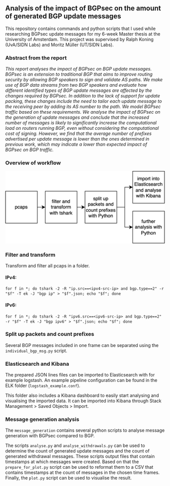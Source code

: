 ## Analysis of the impact of BGPsec on the amount of generated BGP update messages

This repository contains commands and python scripts that I used while researching BGPsec update messages for my 6-week Master thesis at the University of Amsterdam.
This project was supervised by Ralph Koning (UvA/SIDN Labs) and Moritz Müller (UT/SIDN Labs).


### Abstract from the report
*This report analyses the impact of BGPsec on BGP update messages. BGPsec is an extension to traditional BGP that aims to improve routing security by allowing BGP 
speakers to sign and validate AS paths. We make use of BGP data streams from two BGP speakers and evaluate how different identified types of BGP update messages 
are affected by the changes required by BGPsec. In addition to the lack of support for update packing, these changes include the need to tailor each update message 
to the receiving peer by adding its AS number to the path. We model BGPsec traffic based on these requirements. We analyse the impact of BGPsec on the generation of 
update messages and conclude that the increased number of messages is likely to significantly increase the computational load on routers running BGP, even without 
considering the computational cost of signing. However, we find that the average number of prefixes advertised per update message is lower than the ones determined 
in previous work, which may indicate a lower than expected impact of BGPsec on BGP traffic.*

### Overview of workflow
![workflow from pcap to analysis](workflow.png "")
### Filter and transform
Transform and filter all pcaps in a folder.

#### IPv4:
```
for f in *; do tshark -2 -R "ip.src==<ipv4-src-ip> and bgp.type==2" -r "$f" -T ek -J "bgp ip" > "$f".json; echo "$f"; done
```

#### IPv6:
```
for f in *; do tshark -2 -R "ipv6.src==<ipv6-src-ip> and bgp.type==2" -r "$f" -T ek -J "bgp ipv6" > "$f".json; echo "$f"; done
```

### Split up packets and count prefixes
Several BGP messages included in one frame can be separated using the ``individual_bgp_msg.py`` script.


### Elasticsearch and Kibana
The prepared JSON lines files can be imported to Elasticsearch with for example logstash. An example pipeline configuration can be found in the ELK folder (``logstash_example.conf``).

This folder also includes a Kibana dashboard to easily start analysing and visualising the imported data. It can be imported into Kibana through Stack Management > Saved Objects > Import. 


### Message generation analysis
The ``message_generation`` contains several python scripts to analyse message generation with BGPsec compared to BGP.

The scripts ``analyse.py`` and ``analyse_withdrawals.py`` can be used to determine the count of generated update messages and the count of generated withdrawal messages. These scripts output files that contain timestamps at which messages were created.
Based on that the ``prepare_for_plot.py`` script can be used to reformat them to a CSV that contains timestamps at the count of messages in the chosen time frames.
Finally, the ``plot.py`` script can be used to visualise the result.

